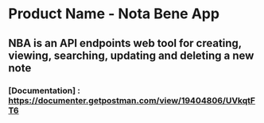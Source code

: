 # Product Name - Nota Bene App
## NBA is an API endpoints web tool for creating, viewing, searching, updating and deleting a new note
### [Documentation] : https://documenter.getpostman.com/view/19404806/UVkqtFT6